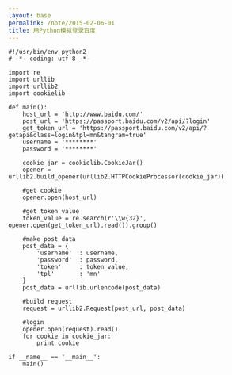 ```yaml
---
layout: base
permalink: /note/2015-02-06-01
title: 用Python模拟登录百度
---
```


    #!/usr/bin/env python2
    # -*- coding: utf-8 -*-

    import re
    import urllib
    import urllib2
    import cookielib

    def main():
        host_url = 'http://www.baidu.com/'
        post_url = 'https://passport.baidu.com/v2/api/?login'
        get_token_url = 'https://passport.baidu.com/v2/api/?getapi&class=login&tpl=mn&tangram=true'
        username = '********'
        password = '********'

        cookie_jar = cookielib.CookieJar()
        opener = urllib2.build_opener(urllib2.HTTPCookieProcessor(cookie_jar))

        #get cookie
        opener.open(host_url)

        #get token value
        token_value = re.search(r'\\w{32}', opener.open(get_token_url).read()).group()

        #make post data
        post_data = {
            'username'  : username,
            'password'  : password,
            'token'     : token_value,
            'tpl'       : 'mn'
        }
        post_data = urllib.urlencode(post_data)

        #build request
        request = urllib2.Request(post_url, post_data)

        #login
        opener.open(request).read()
        for cookie in cookie_jar:
            print cookie

    if __name__ == '__main__':
        main()